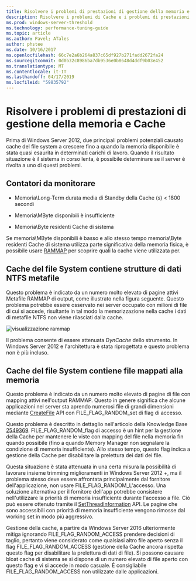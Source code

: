 ```yaml
---
title: Risolvere i problemi di prestazioni di gestione della memoria e Cache
description: Risolvere i problemi di Cache e i problemi di prestazioni di gestione della memoria in Windows Server 16
ms.prod: windows-server-threshold
ms.technology: performance-tuning-guide
ms.topic: article
ms.author: Pavel; ATales
author: phstee
ms.date: 10/16/2017
ms.openlocfilehash: 66c7e2a6b264a837c65df927b271fadd2672fa24
ms.sourcegitcommit: 0d0b32c8986ba7db9536e0b8648d4ddf9b03e452
ms.translationtype: MT
ms.contentlocale: it-IT
ms.lasthandoff: 04/17/2019
ms.locfileid: "59835792"
---
```

# <a name="troubleshoot-cache-and-memory-manager-performance-issues"></a>Risolvere i problemi di prestazioni di gestione della memoria e Cache

Prima di Windows Server 2012, due principali problemi potenziali causato cache del file system a crescere fino a quando la memoria disponibile è stata quasi esaurita in determinati carichi di lavoro. Quando il risultato situazione è il sistema in corso lenta, è possibile determinare se il server è rivolta a uno di questi problemi.


## <a name="counters-to-monitor"></a>Contatori da monitorare

-   Memoria\\Long-Term durata media di Standby della Cache (s) &lt; 1800 secondi

-   Memoria\\MByte disponibili è insufficiente

-   Memoria\\Byte residenti Cache di sistema

Se memoria\\MByte disponibili è basso e allo stesso tempo memoria\\Byte residenti Cache di sistema utilizza parte significativa della memoria fisica, è possibile usare [RAMMAP](https://technet.microsoft.com/sysinternals/ff700229.aspx) per scoprire quali la cache viene utilizzata per.

## <a name="system-file-cache-contains-ntfs-metafile-data-structures"></a>Cache del file System contiene strutture di dati NTFS metafile


Questo problema è indicato da un numero molto elevato di pagine attivi Metafile RAMMAP di output, come illustrato nella figura seguente. Questo problema potrebbe essere osservato nei server occupato con milioni di file di cui si accede, risultante in tal modo la memorizzazione nella cache i dati di metafile NTFS non viene rilasciati dalla cache.

![visualizzazione rammap](../../media/perftune-guide-rammap.png)

Il problema consente di essere attenuata *DynCache* dello strumento. In Windows Server 2012 e l'architettura è stata riprogettata e questo problema non è più incluso.

## <a name="system-file-cache-contains-memory-mapped-files"></a>Cache del file System contiene file mappati alla memoria


Questo problema è indicato da un numero molto elevato di pagine di file con mapping attivi nell'output RAMMAP. Questo in genere significa che alcune applicazioni nel server sta aprendo numerosi file di grandi dimensioni mediante [CreateFile](https://msdn.microsoft.com/library/windows/desktop/aa363858.aspx) API con FILE\_FLAG\_RANDOM\_set di flag di accesso.

Questo problema è descritto in dettaglio nell'articolo della Knowledge Base [2549369](https://support.microsoft.com/default.aspx?scid=kb;en-US;2549369). FILE\_FLAG\_RANDOM\_flag di accesso è un hint per la gestione della Cache per mantenere le viste con mapping del file nella memoria fin quando possibile (fino a quando Memory Manager non segnalare la condizione di memoria insufficiente). Allo stesso tempo, questo flag indica a gestione della Cache per disabilitare la prelettura dei dati dei file.

Questa situazione è stata attenuata in una certa misura la possibilità di lavorare insieme trimming miglioramenti in Windows Server 2012 +, ma il problema stesso deve essere affrontata principalmente dal fornitore dell'applicazione, non usare FILE\_FLAG\_RANDOM\_L'accesso. Una soluzione alternativa per il fornitore dell'app potrebbe consistere nell'utilizzare la priorità di memoria insufficiente durante l'accesso a file. Ciò può essere ottenuto tramite il [SetThreadInformation](https://msdn.microsoft.com/library/windows/desktop/hh448390.aspx) API. Le pagine che sono accessibili con priorità di memoria insufficiente vengono rimosse dal working set in modo più aggressivo.

Gestione della cache, a partire da Windows Server 2016 ulteriormente mitiga ignorando FILE_FLAG_RANDOM_ACCESS prendere decisioni di taglio, pertanto viene considerato come qualsiasi altro file aperto senza il flag FILE_FLAG_RANDOM_ACCESS (gestione della Cache ancora rispetta questo flag per disabilitare la prelettura di dati di file). Si possono causare bloat cache di sistema se si dispone di un numero elevato di file aperto con questo flag e vi si accede in modo casuale. È consigliabile FILE_FLAG_RANDOM_ACCESS non utilizzate dalle applicazioni.
